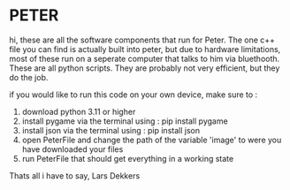 # PETER
hi, these are all the software components that run for Peter.
The one c++ file you can find is actually built into peter, but due to hardware limitations, most of these run on a seperate computer that talks to him via bluethooth. 
These are all python scripts. They are probably not very efficient, but they do the job.

if you would like to run this code on your own device, make sure to :
1. download python 3.11 or higher
2. install pygame via the terminal using : pip install pygame
3. install json via the terminal using  : pip install json
4. open PeterFile and change the path of the variable 'image' to were you have downloaded your files
5. run PeterFile
that should get everything in a working state

Thats all i have to say,
Lars Dekkers
